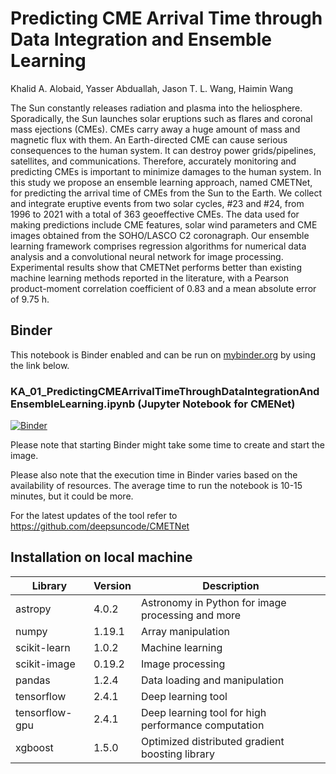 # Predicting CME Arrival Time through Data Integration and Ensemble Learning
<p>Khalid A. Alobaid, Yasser Abduallah, Jason T. L. Wang, Haimin Wang </p>
<p>The Sun constantly releases radiation and plasma into the heliosphere.
Sporadically, the Sun launches solar eruptions such as flares and coronal
mass ejections (CMEs). CMEs carry away a huge amount of mass and
magnetic flux with them. An Earth-directed CME can cause serious
consequences to the human system. It can destroy power grids/pipelines,
satellites, and communications. Therefore, accurately
monitoring and predicting CMEs is important to minimize damages to
the human system. In this study we propose an ensemble learning
approach, named CMETNet, for predicting the arrival time of CMEs from
the Sun to the Earth. We collect and integrate eruptive events from two solar
cycles, #23 and #24, from 1996 to 2021 with a total of 363 geoeffective
CMEs. The data used for making predictions include CME features, solar
wind parameters and CME images obtained from the SOHO/LASCO
C2 coronagraph. Our ensemble learning framework comprises
regression algorithms for numerical data analysis and a convolutional
neural network for image processing. Experimental results show that
CMETNet performs better than existing machine learning methods
reported in the literature, with a Pearson product-moment correlation
coefficient of 0.83 and a mean absolute error of 9.75 h.</p>

## Binder

This notebook is Binder enabled and can be run on [mybinder.org](https://mybinder.org/) by using the link below.


### KA_01_PredictingCMEArrivalTimeThroughDataIntegrationAndEnsembleLearning.ipynb (Jupyter Notebook for CMENet)
[![Binder](https://mybinder.org/badge_logo.svg)](https://mybinder.org/v2/gh/ccsc-tools/CMETNet/HEAD?labpath=KA_01_PredictingCMEArrivalTimeThroughDataIntegrationAndEnsembleLearning.ipynb)

Please note that starting Binder might take some time to create and start the image.

Please also note that the execution time in Binder varies based on the availability of resources. The average time to run the notebook is 10-15 minutes, but it could be more.

For the latest updates of the tool refer to https://github.com/deepsuncode/CMETNet

## Installation on local machine
|Library | Version   | Description  |
|---|---|---|
| astropy | 4.0.2| Astronomy in Python for image processing and more|
|numpy| 1.19.1| Array manipulation|
|scikit-learn| 1.0.2| Machine learning|
|scikit-image| 0.19.2 | Image processing|
| pandas|1.2.4| Data loading and manipulation|
| tensorflow| 2.4.1| Deep learning tool|
| tensorflow-gpu| 2.4.1| Deep learning tool for high performance computation |
| xgboost| 1.5.0 | Optimized distributed gradient boosting library |
